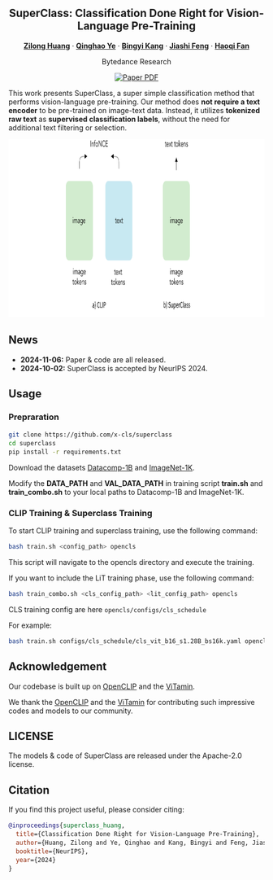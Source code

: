 <div align="center">
<h2>SuperClass: Classification Done Right for Vision-Language Pre-Training</h2>

[**Zilong Huang**](http://speedinghzl.github.io/) · [**Qinghao Ye**](https://scholar.google.com/citations?user=ZYOhaGwAAAAJ&hl=zh-CN)  ·  [**Bingyi Kang**](https://bingykang.github.io/) ·  [**Jiashi Feng**](https://sites.google.com/site/jshfeng/) · [**Haoqi Fan**](https://scholar.google.com/citations?user=76B8lrgAAAAJ&hl=en)

Bytedance Research 

<a href="https://arxiv.org/abs/2411.03313"><img src='https://img.shields.io/badge/arXiv-SuperClass-red' alt='Paper PDF'></a>


</div>

This work presents SuperClass, a super simple classification method that performs vision-language pre-training. Our method does **not require a text encoder** to be pre-trained on image-text data. Instead, it utilizes **tokenized raw text** as **supervised classification labels**, without the need for additional text filtering or selection.

<div align="center">
  <img src="assets/teaser.png" alt="teaser" style="height: 350px; width: auto;">
</div>


## News

- **2024-11-06:** Paper & code are all released.
- **2024-10-02:** SuperClass is accepted by NeurIPS 2024.


## Usage

### Prepraration

```bash
git clone https://github.com/x-cls/superclass
cd superclass
pip install -r requirements.txt
```

Download the datasets [Datacomp-1B](https://github.com/mlfoundations/datacomp) and [ImageNet-1K](https://www.image-net.org/download.php).

Modify the **DATA_PATH** and **VAL_DATA_PATH** in training script **train.sh** and **train_combo.sh** to your local paths to Datacomp-1B and ImageNet-1K.


### CLIP Training & Superclass Training

To start CLIP training and superclass training, use the following command:

```bash
bash train.sh <config_path> opencls
```

This script will navigate to the opencls directory and execute the training.

If you want to include the LiT training phase, use the following command:

```bash
bash train_combo.sh <cls_config_path> <lit_config_path> opencls
```

CLS training config are here `opencls/configs/cls_schedule`


For example:
```bash
bash train.sh configs/cls_schedule/cls_vit_b16_s1.28B_bs16k.yaml opencls
```





## Acknowledgement
Our codebase is built up on [OpenCLIP](https://github.com/mlfoundations/open_clip) and the [ViTamin](https://github.com/Beckschen/ViTamin).

We thank the [OpenCLIP](https://github.com/mlfoundations/open_clip) and the [ViTamin](https://github.com/Beckschen/ViTamin) for contributing such impressive codes and models to our community.


## LICENSE

The models & code of SuperClass are released under the Apache-2.0 license.


## Citation

If you find this project useful, please consider citing:

```bibtex
@inproceedings{superclass_huang,
  title={Classification Done Right for Vision-Language Pre-Training}, 
  author={Huang, Zilong and Ye, Qinghao and Kang, Bingyi and Feng, Jiashi and Fan, Haoqi},
  booktitle={NeurIPS},
  year={2024}
}
```
